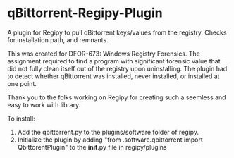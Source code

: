 # qBittorrent-Regipy-Plugin
A plugin for Regipy to pull qBittorrent keys/values from the registry. Checks for installation path, and remnants.

This was created for DFOR-673: Windows Registry Forensics. The assignment required to find a program with significant forensic value that did not fully clean itself out of the registry upon uninstalling. The plugin had to detect whether qBittorrent was installed, never installed, or installed at one point.

Thank you to the folks working on Regipy for creating such a seemless and easy to work with library.


To install:

  1. Add the qbittorrent.py to the plugins/software folder of regipy.
  2. Initialize the plugin by adding "from .software.qbittorrent import QbittorentPlugin" to the __init__.py file in regipy/plugins
